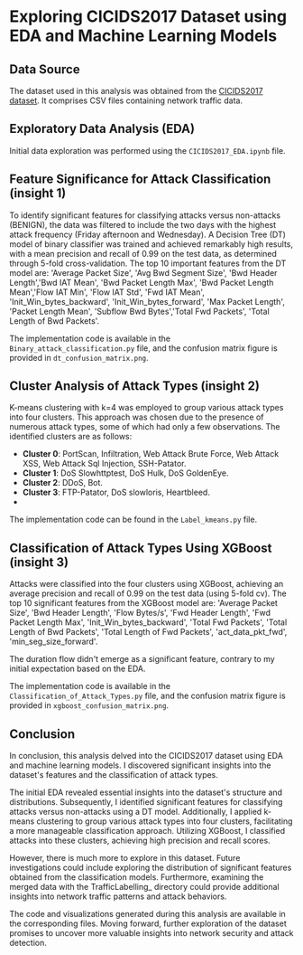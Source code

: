 # Exploring CICIDS2017 Dataset using EDA and Machine Learning Models

## Data Source
The dataset used in this analysis was obtained from the [CICIDS2017 dataset](https://www.unb.ca/cic/datasets/ids-2017.html). It comprises CSV files containing network traffic data.

## Exploratory Data Analysis (EDA)
Initial data exploration was performed using the `CICIDS2017_EDA.ipynb` file.

## Feature Significance for Attack Classification (insight 1)
To identify significant features for classifying attacks versus non-attacks (BENIGN), the data was filtered to include the two days with the highest attack frequency (Friday afternoon and Wednesday). A Decision Tree (DT) model of binary classifier was trained and achieved remarkably high results, with a mean precision and recall of 0.99 on the test data, as determined through 5-fold cross-validation. The top 10 important features from the DT model are: 'Average Packet Size', 'Avg Bwd Segment Size', 'Bwd Header Length','Bwd IAT Mean', 'Bwd Packet Length Max', 'Bwd Packet Length Mean','Flow IAT Min', 'Flow IAT Std', 'Fwd IAT Mean', 'Init_Win_bytes_backward', 'Init_Win_bytes_forward', 'Max Packet Length', 'Packet Length Mean', 'Subflow Bwd Bytes','Total Fwd Packets', 'Total Length of Bwd Packets'. 

The implementation code is available in the `Binary_attack_classification.py` file, and the confusion matrix figure is provided in `dt_confusion_matrix.png`.

## Cluster Analysis of Attack Types (insight 2)
K-means clustering with k=4 was employed to group various attack types into four clusters. This approach was chosen due to the presence of numerous attack types, some of which had only a few observations. The identified clusters are as follows:
- **Cluster 0**: PortScan, Infiltration, Web Attack Brute Force, Web Attack XSS, Web Attack Sql Injection, SSH-Patator. 
- **Cluster 1**: DoS Slowhttptest, DoS Hulk, DoS GoldenEye.
- **Cluster 2**: DDoS, Bot. 
- **Cluster 3**: FTP-Patator, DoS slowloris, Heartbleed.
- 
The implementation code can be found in the `Label_kmeans.py` file.

## Classification of Attack Types Using XGBoost (insight 3)
Attacks were classified into the four clusters using XGBoost, achieving an average precision and recall of 0.99 on the test data (using 5-fold cv). The top 10 significant features from the XGBoost model are: 'Average Packet Size', 'Bwd Header Length', 'Flow Bytes/s', 'Fwd Header Length', 'Fwd Packet Length Max', 'Init_Win_bytes_backward', 'Total Fwd Packets', 'Total Length of Bwd Packets', 'Total Length of Fwd Packets', 'act_data_pkt_fwd', 'min_seg_size_forward'. 

The duration flow didn't emerge as a significant feature, contrary to my initial expectation based on the EDA.

The implementation code is available in the `Classification_of_Attack_Types.py` file, and the confusion matrix figure is provided in `xgboost_confusion_matrix.png`.

## Conclusion
In conclusion, this analysis delved into the CICIDS2017 dataset using EDA and machine learning models. I discovered significant insights into the dataset's features and the classification of attack types.

The initial EDA revealed essential insights into the dataset's structure and distributions. Subsequently, I identified significant features for classifying attacks versus non-attacks using a DT model. Additionally, I applied k-means clustering to group various attack types into four clusters, facilitating a more manageable classification approach. Utilizing XGBoost, I classified attacks into these clusters, achieving high precision and recall scores.

However, there is much more to explore in this dataset. Future investigations could include exploring the distribution of significant features obtained from the classification models. Furthermore, examining the merged data with the TrafficLabelling_ directory could provide additional insights into network traffic patterns and attack behaviors.

The code and visualizations generated during this analysis are available in the corresponding files. Moving forward, further exploration of the dataset promises to uncover more valuable insights into network security and attack detection.
